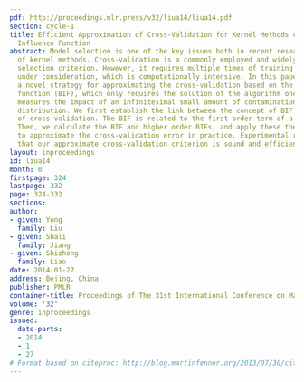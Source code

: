 ```yaml
---
pdf: http://proceedings.mlr.press/v32/liua14/liua14.pdf
section: cycle-1
title: Efficient Approximation of Cross-Validation for Kernel Methods using Bouligand
  Influence Function
abstract: Model selection is one of the key issues both in recent research and application
  of kernel methods. Cross-validation is a commonly employed and widely accepted model
  selection criterion. However, it requires multiple times of training the algorithm
  under consideration, which is computationally intensive. In this paper, we present
  a novel strategy for approximating the cross-validation based on the Bouligand influence
  function (BIF), which only requires the solution of the algorithm once. The BIF
  measures the impact of an infinitesimal small amount of contamination of the original
  distribution. We first establish the link between the concept of BIF and the concept
  of cross-validation. The BIF is related to the first order term of a Taylor expansion.
  Then, we calculate the BIF and higher order BIFs, and apply these theoretical results
  to approximate the cross-validation error in practice. Experimental results demonstrate
  that our approximate cross-validation criterion is sound and efficient.
layout: inproceedings
id: liua14
month: 0
firstpage: 324
lastpage: 332
page: 324-332
sections: 
author:
- given: Yong
  family: Liu
- given: Shali
  family: Jiang
- given: Shizhong
  family: Liao
date: 2014-01-27
address: Bejing, China
publisher: PMLR
container-title: Proceedings of The 31st International Conference on Machine Learning
volume: '32'
genre: inproceedings
issued:
  date-parts:
  - 2014
  - 1
  - 27
# Format based on citeproc: http://blog.martinfenner.org/2013/07/30/citeproc-yaml-for-bibliographies/
---
```

